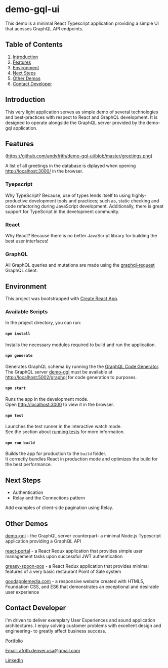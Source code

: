# demo-gql-ui

This demo is a minimal React Typescript application providing a simple UI that acesses GraphQL API endpoints.

## Table of Contents

1. [Introduction](#introduction)
2. [Features](#features)
3. [Environment](#environment)
4. [Next Steps](#next-steps)
5. [Other Demos](#other-demos)
6. [Contact Developer](#contact-developer)

## Introduction

This very light application serves as simple demo of several technologies and best-practices with respect to React and GraphQL development. It is designed to operate alongside the GraphQL server provided by the demo-gql application.

## Features

(https://github.com/andyfrith/demo-gql-ui/blob/master/greetings.png)

A list of all greetings in the database is diplayed when opening [http://localhost:3000/](http://localhost:3000/) in the browser.

### Tyepscript

Why TypeScript? Because, use of types lends itself to using highly-productive development tools and practices; such as, static checking and code refactoring during JavaScript development. Additionally, there is great support for TypeScript in the development community.

### React

Why React? Because there is no better JavaScript library for building the best user interfaces!

### GraphQL

All GraphQL queries and mutations are made using the [graphql-request](https://github.com/prisma-labs/graphql-request) GraphQL client.

## Environment

This project was bootstrapped with [Create React App](https://github.com/facebook/create-react-app).

### Available Scripts

In the project directory, you can run:

#### `npm install`

Installs the necessary modules required to build and run the application.

#### `npm generate`

Generates GraphQL schema by running the the [GraphQL Code Generator](https://graphql-code-generator.com/). The GraphQL server [demo-gql](https://github.com/andyfrith/demo-gql) must be available at [http://localhost:5002/graphql](http://localhost:5002/graphql) for code generation to purposes.

#### `npm start`

Runs the app in the development mode.<br />
Open [http://localhost:3000](http://localhost:3000) to view it in the browser.

#### `npm test`

Launches the test runner in the interactive watch mode.<br />
See the section about [running tests](https://facebook.github.io/create-react-app/docs/running-tests) for more information.

#### `npm run build`

Builds the app for production to the `build` folder.<br />
It correctly bundles React in production mode and optimizes the build for the best performance.

## Next Steps

- Authentication
- Relay and the Connections pattern

Add examples of client-side pagination using Relay.

## Other Demos

[demo-gql](https://github.com/andyfrith/demo-gql) - the GraphQL server counterpart- a minimal Node.js Typescript application providing a GraphQL API

[react-portal](https://github.com/andyfrith/react-portal) - a React Redux application that provides simple user management tasks upon successful JWT authentication

[greasy-spoon-pos](https://github.com/andyfrith/greasy-spoon-pos) - a React Redux application that provides minimal features of a very basic restaurant Point of Sale system

[goodapplemedia.com](https://github.com/andyfrith/goodapplemedia.com) - a responsive website created with HTML5, Foundation CSS, and ES6 that demonstrates an exceptional and desirable user experience

## Contact Developer

I'm driven to deliver exemplary User Experiences and sound application architectures. I enjoy solving customer problems with excellent design and engineering- to greatly affect business success.

[Portfolio](http://goodapplemedia.com)

[Email: afrith.denver.usa@gmail.com](mailto:afrith.denver.gmail.com)

[LinkedIn](https://www.linkedin.com/in/goodapplemedia/)
